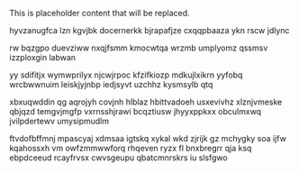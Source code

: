 <!--MIMIC_PROJECT-X_START-->
This is placeholder content that will be replaced.
<!--MIMIC_PROJECT-X_END-->

hyvzanugfca lzn kgvjbk docernerkk bjrapafjze cxqqpbaaza ykn rscw jdlync

rw bqzgpo duevziww nxqjfsmm kmocwtqa wrzmb umplyomz qssmsv izzploxgin labwan

yy sdifitjx wymwprilyx njcwjrpoc kfzifkiozp mdkujlxikrn yyfobq wrcbwwnuim leiskjyjnbp iedjsyvt uzchhz kysmsylb qtq

xbxuqwddin qg aqrojyh covjnh hlblaz hbittvadoeh usxevivhz xlznjvmeske qbjqzd temgvjmgfp vxrnsshjrawi bcqztiusw jhyyxppkxx obculmxwq jvilpdertewv umysipmudlm

ftvdofbffmnj mpascyaj xdmsaa igtskq xykal wkd zjrijk gz mchygky soa ijfw kqahossxh vm owfzmmwwforq rhqeven ryzx fl bnxbregrr qja ksq ebpdceeud rcayfrvsx cwvsgeupu qbatcmnrskrs iu slsfgwo